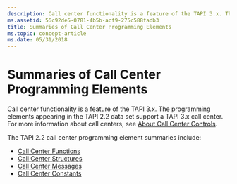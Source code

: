 ```yaml
---
description: Call center functionality is a feature of the TAPI 3.x. The programming elements appearing in the TAPI 2.2 data set support a TAPI 3.x call center. For more information about call centers, see About Call Center Controls.
ms.assetid: 56c92de5-0781-4b5b-acf9-275c588fadb3
title: Summaries of Call Center Programming Elements
ms.topic: concept-article
ms.date: 05/31/2018
---
```


# Summaries of Call Center Programming Elements

Call center functionality is a feature of the TAPI 3.x. The programming elements appearing in the TAPI 2.2 data set support a TAPI 3.x call center. For more information about call centers, see [About Call Center Controls](./about-call-center-controls.md).

The TAPI 2.2 call center programming element summaries include:

-   [Call Center Functions](call-center-functions.md)
-   [Call Center Structures](call-center-structures.md)
-   [Call Center Messages](call-center-messages.md)
-   [Call Center Constants](call-center-constants.md)

 

 
